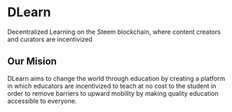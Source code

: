 # DLearn
Decentralized Learning on the Steem blockchain, where content creators and curators are incentivized

## Our Mision
DLearn aims to change the world through education by creating a platform in which educators are incentivized to teach at no cost to the student in order to remove barriers to upward mobility by making quality education accessible to everyone.
